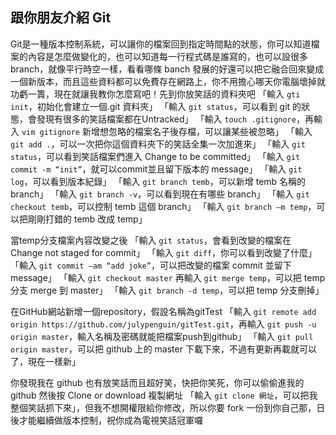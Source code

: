 ## 跟你朋友介紹 Git

Git是一種版本控制系統，可以讓你的檔案回到指定時間點的狀態，你可以知道檔案的內容是怎麼做變化的，也可以知道每一行程式碼是誰寫的，也可以設很多 branch，就像平行時空一樣，看看哪條 banch 發展的好還可以把它融合回來變成一個新版本，而且這些資料都可以免費存在網路上，你不用擔心哪天你電腦壞掉就功虧一簣，現在就讓我教你怎麼寫吧！先到你放笑話的資料夾吧
  「輸入 `gti init`，初始化會建立一個.git 資料夾」
  「輸入 `git status`，可以看到 git 的狀態，會發現有很多的笑話檔案都在Untracked」
  「輸入 `touch .gitignore`，再輸入 `vim gitignore` 新增想忽略的檔案名子後存檔，可以讓某些被忽略」
  「輸入 `git add .`，可以一次把你這個資料夾下的笑話全集一次加進來」
  「輸入 `git status`，可以看到笑話檔案們進入 Change to be committed」
  「輸入 `git commit -m “init”`，就可以commit並且留下版本的 message」
  「輸入 `git log`，可以看到版本紀錄」
  「輸入 `git branch temb`，可以新增 temb 名稱的 branch」
  「輸入 `git branch -v`，可以看到現在有哪些 branch」
  「輸入 `git checkout temb`，可以控制 temb 這個 branch」
  「輸入 `git branch –m temp`，可以把剛剛打錯的 temb 改成 temp」

當temp分支檔案內容改變之後
  「輸入 `git status`，會看到改變的檔案在 Change not staged for commit」
  「輸入 `git diff`，你可以看到改變了什麼」
  「輸入 `git commit –am “add joke”`，可以把改變的檔案 commit 並留下 message」
  「輸入 `git checkout master` 再輸入 `git merge temp`，可以把 temp 分支 merge 到 master」
  「輸入 `git branch -d temp`，可以把 temp 分支刪掉」

在GitHub網站新增一個repository，假設名稱為gitTest
  「輸入 `git remote add origin https://github.com/julypenguin/gitTest.git`，再輸入 `git push -u origin master`，輸入名稱及密碼就能把檔案push到github」
  「輸入 `git pull origin master`，可以把 github 上的 master 下載下來，不過有更新再載就可以了，現在一樣新」

你發現我在 github 也有放笑話而且超好笑，快把你笑死，你可以偷偷進我的 github 然後按 Clone or download 複製網址
  「輸入 `git clone 網址`，可以把我整個笑話抓下來」，但我不想開權限給你修改，所以你要 fork 一份到你自己那，日後才能繼續做版本控制，祝你成為電視笑話冠軍囉

